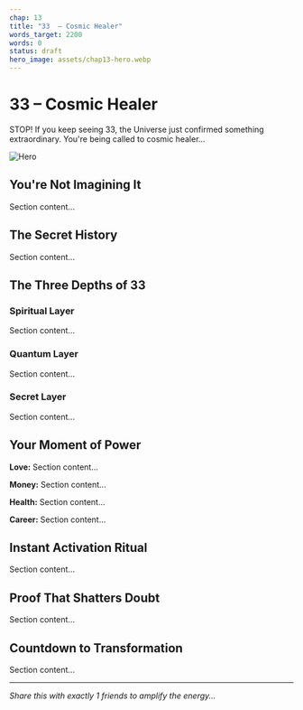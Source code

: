 ```yaml
---
chap: 13
title: "33  – Cosmic Healer"
words_target: 2200
words: 0
status: draft
hero_image: assets/chap13-hero.webp
---
```


# 33  – Cosmic Healer

STOP! If you keep seeing 33, the Universe just confirmed something extraordinary. You're being called to cosmic healer...

![Hero](../assets/chap13-hero.webp)

## You're Not Imagining It

Section content...

## The Secret History

Section content...

## The Three Depths of 33

### Spiritual Layer
Section content...

### Quantum Layer
Section content...

### Secret Layer
Section content...

## Your Moment of Power

**Love:** Section content...

**Money:** Section content...

**Health:** Section content...

**Career:** Section content...

## Instant Activation Ritual

Section content...

## Proof That Shatters Doubt

Section content...

## Countdown to Transformation

Section content...

---

*Share this with exactly 1 friends to amplify the energy...*
